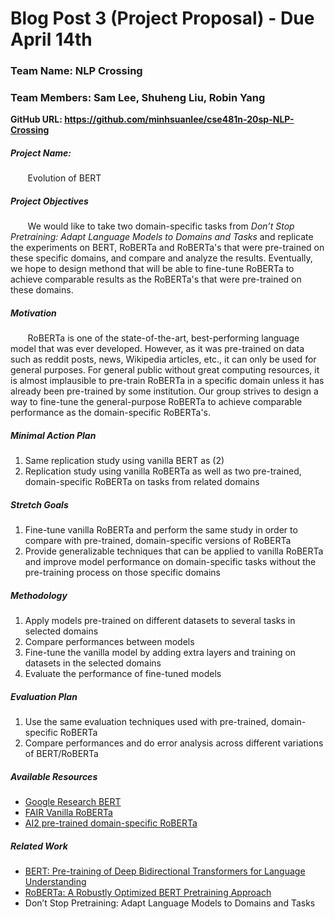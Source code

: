 # Blog Post 3 (Project Proposal) - Due April 14th

### Team Name: NLP Crossing

### Team Members: Sam Lee, Shuheng Liu, Robin Yang

__GitHub URL: https://github.com/minhsuanlee/cse481n-20sp-NLP-Crossing__

##### Project Name: 
&nbsp;&nbsp;&nbsp;&nbsp;&nbsp;&nbsp; Evolution of BERT

##### Project Objectives
&nbsp;&nbsp;&nbsp;&nbsp;&nbsp;&nbsp; We would like to take two domain-specific tasks from _Don’t Stop Pretraining: Adapt Language Models to Domains and Tasks_ and replicate the experiments on BERT, RoBERTa and RoBERTa's that were pre-trained on these specific domains, and compare and analyze the results. Eventually, we hope to design methond that will be able to fine-tune RoBERTa to achieve comparable results as the RoBERTa's that were pre-trained on these domains.

##### Motivation
&nbsp;&nbsp;&nbsp;&nbsp;&nbsp;&nbsp; RoBERTa is one of the state-of-the-art, best-performing language model that was ever developed. However, as it was pre-trained on data such as reddit posts, news, Wikipedia articles, etc., it can only be used for general purposes. For general public without great computing resources, it is almost implausible to pre-train RoBERTa in a specific domain unless it has already been pre-trained by some institution. Our group strives to design a way to fine-tune the general-purpose RoBERTa to achieve comparable performance as the domain-specific RoBERTa's.

##### Minimal Action Plan
1. Same replication study using vanilla BERT as (2)
2. Replication study using vanilla RoBERTa as well as two pre-trained, domain-specific RoBERTa on tasks from related domains

##### Stretch Goals
1. Fine-tune vanilla RoBERTa and perform the same study in order to compare with pre-trained, domain-specific versions of RoBERTa
2. Provide generalizable techniques that can be applied to vanilla RoBERTa and improve model performance on domain-specific tasks without the pre-training process on those specific domains

##### Methodology
1. Apply models pre-trained on different datasets to several tasks in selected domains
2. Compare performances between models
3. Fine-tune the vanilla model by adding extra layers and training on datasets in the selected domains
4. Evaluate the performance of fine-tuned models

##### Evaluation Plan
1. Use the same evaluation techniques used with pre-trained, domain-specific RoBERTa
2. Compare performances and do error analysis across different variations of BERT/RoBERTa

##### Available Resources
   - [Google Research BERT](https://github.com/google-research/bert)
   - [FAIR Vanilla RoBERTa](https://github.com/pytorch/fairseq/blob/master/examples/roberta/README.md)
   - [AI2 pre-trained domain-specific RoBERTa](https://huggingface.co/allenai)
##### Related Work
   - [BERT: Pre-training of Deep Bidirectional Transformers for
Language Understanding](https://arxiv.org/pdf/1810.04805.pdf)
   - [RoBERTa: A Robustly Optimized BERT Pretraining Approach](https://arxiv.org/pdf/1907.11692.pdf)
   - Don’t Stop Pretraining: Adapt Language Models to Domains and Tasks
